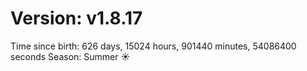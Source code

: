 # Version: v1.8.17
Time since birth: 626 days, 15024 hours, 901440 minutes, 54086400 seconds
Season: Summer ☀️

